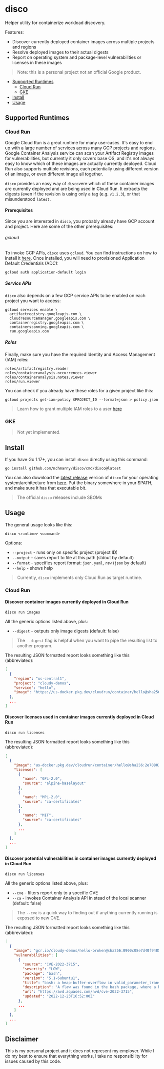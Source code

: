 # disco 

Helper utility for containerize workload discovery.

Features:

* Discover currently deployed container images across multiple projects and regions
* Resolve deployed images to their actual digests
* Report on operating system and package-level vulnerabilities or licenses in these images

> Note: this is a personal project not an official Google product.

* [Supported Runtimes](#supported-runtimes)
  * [Cloud Run](#cloud-run)
  * [GKE](#gke)
* [Install](#install)
* [Usage](#usage)

## Supported Runtimes

### Cloud Run 

Google Cloud Run is a great runtime for many use-cases. It's easy to end up with a large number of services across many GCP projects and regions. Google Container Analysis service can scan your Artifact Registry images for vulnerabilities, but currently it only covers base OS, and it's not always easy to know which of these images are actually currently deployed. Cloud Run also supports multiple revisions, each potentially using different version of an image, or even different image all together.

`disco` provides an easy way of `disco`vere which of these container images are currently deployed and are being used in Cloud Run. It extracts the digests (even if the revision is using only a tag (e.g. `v1.2.3`), or that misunderstood `latest`.

#### Prerequisites 

Since you are interested in `disco`, you probably already have GCP account and project. Here are some of the other prerequisites:

###### gcloud

To invoke GCP APIs, `disco` uses `gcloud`. You can find instructions on how to install it [here](https://cloud.google.com/sdk/docs/install). Once installed, you will need to provisioned Application Default Credentials (ADC):
  
```shell
gcloud auth application-default login
```

##### Service APIs

`disco` also depends on a few GCP service APIs to be enabled on each project you want to access:

```shell
gcloud services enable \
  artifactregistry.googleapis.com \
  cloudresourcemanager.googleapis.com \
  containerregistry.googleapis.com \
  containerscanning.googleapis.com \
  run.googleapis.com 
```

##### Roles

Finally, make sure you have the required Identity and Access Management (IAM) roles: 

```shell
roles/artifactregistry.reader
roles/containeranalysis.occurrences.viewer
roles/containeranalysis.notes.viewer
roles/run.viewer
```

You can check if you already have these roles for a given project like this:

```shell
gcloud projects get-iam-policy $PROJECT_ID --format=json > policy.json
```

> Learn how to grant multiple IAM roles to a user [here](https://cloud.google.com/iam/docs/granting-changing-revoking-access#multiple-roles)

### GKE

> Not yet implemented.

## Install 

If you have Go 1.17+, you can install `disco` directly using this command:

```shell
go install github.com/mchmarny/disco/cmd/disco@latest
```

You can also download the [latest release](https://github.com/mchmarny/disco/releases/latest) version of `disco` for your operating system/architecture from [here](https://github.com/mchmarny/disco/releases/latest). Put the binary somewhere in your $PATH, and make sure it has that executable bit.

> The official `disco` releases include SBOMs

## Usage

The general usage looks like this:

```shell
disco <runtime> <command>
```

Options:

* `--project` - runs only on specific project (project ID)
* `--output`  - saves report to file at this path (stdout by default) 
* `--format`  - specifies report format: `json`, `yaml`, `raw` (`json` by default)
* `--help`    - shows help 

> Currently, `disco` implements only Cloud Run as target runtime.

### Cloud Run 

#### Discover container images currently deployed in Cloud Run

```shell
disco run images
```

All the generic options listed above, plus: 

* `--digest`  - outputs only image digests (default: false)

> The `--digest` flag is helpful when you want to pipe the resulting list to another program.

The resulting JSON formatted report looks something like this (abbreviated):

```json
[
  {
    "region": "us-central1",
    "project": "cloudy-demos",
    "service": "hello",
    "image": "https://us-docker.pkg.dev/cloudrun/container/hello@sha256:2e70803dbc92a7bffcee3af54b5d264b23a6096f304f00d63b7d1e177e40986c"
  },
  ...
]
```

#### Discover licenses used in container images currently deployed in Cloud Run

```shell
disco run licenses
```

The resulting JSON formatted report looks something like this (abbreviated):

```json
[
  {
    "image": "us-docker.pkg.dev/cloudrun/container/hello@sha256:2e70803dbc92a7bffcee3af54b5d264b23a6096f304f00d63b7d1e177e40986c",
    "licenses": [
      {
        "name": "GPL-2.0",
        "source": "alpine-baselayout"
      },
      {
        "name": "MPL-2.0",
        "source": "ca-certificates"
      },
      {
        "name": "MIT",
        "source": "ca-certificates"
      },
      ...
    ]
  },
  ...
]
```


#### Discover potential vulnerabilities in container images currently deployed in Cloud Run

```shell
disco run licenses
```

All the generic options listed above, plus: 

* `--cve` - filters report only to a specific CVE
* `--ca`  - invokes Container Analysis API in stead of the local scanner (default: false)

> The `--cve` is a quick way to finding out if anything currently running is exposed to new CVE.                       

The resulting JSON formatted report looks something like this (abbreviated):

```json
[
  {
    "image": "gcr.io/cloudy-demos/hello-broken@sha256:0900c08e7d40f9485c8497c035de07391ba3c274a1035f504f8602531b2314e6",
    "vulnerabilities": [
      {
        "source": "CVE-2022-3715",
        "severity": "LOW",
        "package": "bash",
        "version": "5.1-6ubuntu1",
        "title": "bash: a heap-buffer-overflow in valid_parameter_transform",
        "description": "A flaw was found in the bash package, where a heap-buffer overflow can occur in valid_parameter_transform. This issue may lead to memory problems.",
        "url": "https://avd.aquasec.com/nvd/cve-2022-3715",
        "updated": "2022-12-23T16:52:00Z"
      },
      ...
    ]
  },
  ...
]
```

## Disclaimer

This is my personal project and it does not represent my employer. While I do my best to ensure that everything works, I take no responsibility for issues caused by this code.
